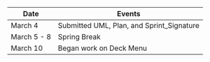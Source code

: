 | Date    | Events
|---------|--------------------
| March 4 | Submitted UML, Plan, and Sprint_Signature
| March 5 - 8| Spring Break
| March 10 | Began work on Deck Menu